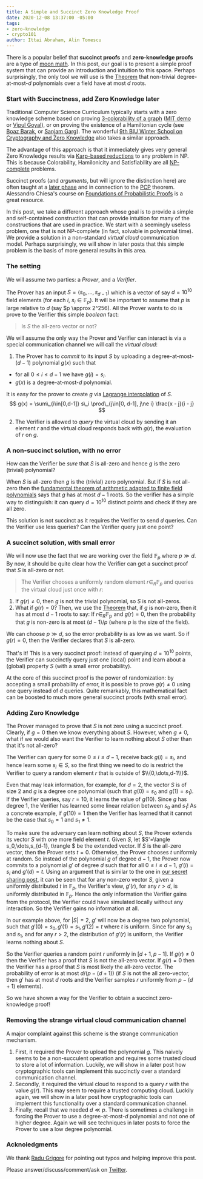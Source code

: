 ```yaml
---
title: A Simple and Succinct Zero Knowledge Proof
date: 2020-12-08 13:37:00 -05:00
tags:
- zero-knowledge
- crypto101
author: Ittai Abraham, Alin Tomescu
---
```


There is a popular belief that **succinct proofs** and **zero-knowledge proofs** are a type of [moon math](https://medium.com/@VitalikButerin/quadratic-arithmetic-programs-from-zero-to-hero-f6d558cea649). In this post, our goal is to present a simple proof system that can provide an introduction and intuition to this space. Perhaps surprisingly, the only tool we will use is the [Theorem](/2020-07-17-the-marvels-of-polynomials-over-a-field) that non-trivial degree-at-most-$d$ polynomials over a field have at most $d$ roots.

### Start with Succinctness, add Zero Knowledge later
Traditional Computer Science Curriculum typically starts with a zero knowledge scheme based on proving [3-colorability of a graph](https://crypto.stanford.edu/cs355/18sp/lec3.pdf) ([MIT demo](http://web.mit.edu/~ezyang/Public/graph/svg.html) or [Vipul Goyal](https://www.cs.cmu.edu/~goyal/s18/15503/scribe_notes/lecture23.pdf)), or on proving the existence of a Hamiltonian cycle (see [Boaz Barak](https://www.boazbarak.org/cs127spring16/chap14_zero_knowledge.html), or [Sanjam Garg](https://people.eecs.berkeley.edu/~sanjamg/classes/cs294-spring16/scribes/7.pdf)). The wonderful [9th BIU Winter School on Cryptography and Zero Knowledge](https://cyber.biu.ac.il/event/the-9th-biu-winter-school-on-cryptography/) also takes a similar approach.

The advantage of this approach is that it immediately gives very general Zero Knowledge results via [Karp-based reductions](https://en.wikipedia.org/wiki/Polynomial-time_reduction) to any problem in NP. 
This is because Colorability, Hamilonicity and Satisfiability are all [NP-complete](https://en.wikipedia.org/wiki/NP-completeness) problems.

Succinct proofs (and *arguments*, but will ignore the distinction here) are often taught at a [later phase](https://crypto.stanford.edu/cs355/19sp/lec17.pdf) and in connection to the [PCP](https://en.wikipedia.org/wiki/PCP_theorem) theorem. Alessandro Chiesa's course on [Foundations of Probabilistic Proofs](https://people.eecs.berkeley.edu/~alexch/classes/CS294-F2020.html) is a great resource.


In this post, we take a different approach whose goal is to provide a simple and self-contained construction that can provide intuition for many of the constructions that are used in practice.
We start with a seemingly useless problem, one that is not NP-complete (in fact, solvable in polynomial time). We provide a solution in a non-standard *virtual cloud* communication model. Perhaps surprisingly, we will show in later posts that this simple problem is the basis of more general results in this area.


### The setting
We will assume two parties: a *Prover*, and a *Verifier*. 

The Prover has an input $S=\langle s_0,\dots,s_{d-1}\rangle$ which is a vector of say $d=10^{10}$ field elements (for each $i$, $s_i \in \mathbb{F}_p$). It will be important to assume that $p$ is large relative to $d$ (say $p \approx 2^256). All the Prover wants to do is prove to the Verifier this simple *boolean* fact:
> Is $S$ the all-zero vector or not?

We will assume the only way the Prover and Verifier can interact is via a special communication channel we will call the *virtual cloud*:
1. The Prover has to *commit* to its input $S$ by uploading a degree-at-most-$(d-1)$ polynomial $g(x)$ such that
  * for all $0\leq i \leq d-1$ we have $g(i) = s_i$.
  * $g(x)$ is a degree-at-most-$d$ polynomial. 

It is easy for the prover to create $g$ via [Lagrange interpolation](https://decentralizedthoughts.github.io/2020-07-17-polynomial-secret-sharing-and-the-lagrange-basis/) of $S$.
$$
g(x) = \sum\_{i\in[0,d-1]} s\_i \prod\_{j\in[0, d-1], j\ne i} \frac{x - j}{i - j}
$$

2. The Verifier is allowed to *query* the virtual cloud by sending it an element $r$ and the virtual cloud responds back with $g(r)$, the evaluation of $r$ on $g$.


### A non-succinct solution, with no error
How can the Verifier be *sure* that $S$ is all-zero and hence $g$ is the zero (trivial) polynomial? 

When $S$ is all-zero then $g$ is the (trivial) zero polynomial. But if $S$ is not all-zero then the [fundamental theorem of arithmetic adapted to finite field polynomials](https://decentralizedthoughts.github.io/2020-07-17-the-marvels-of-polynomials-over-a-field/) says that $g$ has at most $d-1$ roots. So the verifier has a simple way to distinguish: it can query $d=10^{10}$ distinct points and check if they are all zero.

This solution is not succinct as it requires the Verifier to send $d$ queries. Can the Verifier use less queries? Can the Verifier query just one point?

### A succinct solution, with small error
We will now use the fact that we are working over the field $\mathbb{F}_p$ where $p\gg d$. By now, it should be quite clear how the Verifier can get a succinct proof that $S$ is all-zero or not.

> The Verifier chooses a uniformly random element $r \in_R \mathbb{F}_p$ and queries the virtual cloud just once with $r$:

1. If $g(r) \neq 0$, then $g$ is not the trivial polynomial, so $S$ is not all-zeros.
2. What if $g(r)=0$? Then, we use the [Theorem](/2020-07-17-the-marvels-of-polynomials-over-a-field) that, if $g$ is non-zero, then it has at most $d-1$ roots to say: If $r\in_R \mathbb{F_p}$ and $g(r)=0$, then the probability that $g$ is non-zero is at most $(d-1)/p$ (where $p$ is the size of the field).

We can choose $p\gg d$, so the error probability is as low as we want. So if $g(r)=0$, then the Verifier declares that $S$ is all-zero.

That's it! This is a very succinct proof: instead of querying $d=10^{10}$ points, the Verifier can succinctly query just one (local) point and learn about a (global) property $S$ (with a small error probability).

At the core of this succinct proof is the power of randomization: by accepting a small probability of error, it is possible to prove $g(r) \neq 0$ using one query instead of $d$ queries. Quite remarkably, this mathematical fact can be boosted to much more general succinct proofs (with small error).

### Adding Zero Knowledge

The Prover managed to prove that $S$ is not zero using a succinct proof. Clearly, if $g=0$ then we know everything about $S$. However, when $g\neq 0$, what if we would also want the Verifier to learn nothing about $S$ other than that it's not all-zero?

The Verifier can query for some $0 \leq i \leq d-1$, receive back $g(i)=s_i$, and hence learn some $s_i \in S$, so the first thing we need to do is restrict the Verifier to query a random element $r$ that is outside of $\\{0,\dots,d-1\\}$.

Even that may leak information, for example, for $d=2$, the vector $S$ is of size $2$ and $g$ is a degree one polynomial (such that $g(0)=s_0$ and $g(1)=s_1)$. If the Verifier queries, say $r=10$, it learns the value of $g(10)$. Since $g$ has degree 1, the Verifier has learned some linear relation between $s_0$ and $s_1$! As a concrete example, if $g(10)=1$ then the Verifier has learned that it cannot be the case that $s_0=1$ and $s_1 \neq 1$.

To make sure the adversary can learn nothing about $S$, the Prover extends its vector $S$ with one more field element $t$. Given $S$, let $S'=\langle s_0,\dots,s_{d-1}, t\rangle $ be the extended vector. If $S$ is the all-zero vector, then the Prover sets $t=0$. Otherwise, the Prover chooses $t$ uniformly at random. So instead of the polynomial $g$ of degree $d-1$, the Prover now commits to a polynomial $g'$ of degree $d$ such that for all $0\leq i \leq d-1$, $g'(i)=s_i$ and $g'(d)=t$. Using an argument that is similar to the one in [our secret sharing post](/2020-07-17-polynomial-secret-sharing-and-the-lagrange-basis), it can be seen that for any non-zero vector $S$, given a uniformly distributed $t$ in $\mathbb{F}_p$, the Verifier's view, $g'(r)$, for any $r>d$, is uniformly distributed in $\mathbb{F}_p$. Hence the only information the Verifier gains from the protocol, the Verifier could have simulated locally without any interaction. So the Verifier gains no information at all.

In our example above, for $|S|=2$, $g'$ will now be a degree two polynomial, such that $g'(0)=s_0, g'(1)=s_1, g'(2)=t$ where $t$ is uniform.
Since for any $s_0$ and $s_1$, and for any $r>2$, the distribution of $g'(r)$ is uniform, the Verifier learns nothing about $S$.

So the Verifier queries a random point $r$ uniformly in $[d+1,p-1]$. If $g(r) \neq 0$ then the Verifier has a proof that $S$ is not the all-zero vector. If $g(r)=0$ then the Verifier has a proof that $S$ is most likely the all-zero vector. The probability of error is at most $d/(p-(d+1))$ (if $S$ is not the all zero-vector, then $g'$ has at most $d$ roots and the Verifier samples $r$ uniformly from $p-(d+1)$ elements).

So we have shown a way for the Verifier to obtain a succinct zero-knowledge proof!

### Removing the strange virtual cloud communication channel

A major complaint against this scheme is the strange communication mechanism.
1. First, it required the Prover to upload the polynomial $g$. This naively seems to be a non-succulent operation and requires some trusted cloud to store a lot of information. Luckily, we will show in a later post how cryptographic tools can implement this succinctly over a standard communication channel.
2. Secondly, it required the virtual cloud to respond to a query $r$ with the value $g(r)$. This may seem to require a trusted computing cloud. Luckily again, we will show in a later post how cryptographic tools can implement this functionality over a standard communication channel.
3. Finally, recall that we needed $d\ll p$. There is sometimes a challenge in forcing the Prover to use a degree-at-most-$d$ polynomial and not one of higher degree. Again we will see techniques in later posts to force the Prover to use a low degree polynomial.

### Acknoledgments
We thank [Radu Grigore](http://rgrig.appspot.com/) for pointing out typos and helping improve this post.


Please answer/discuss/comment/ask on [Twitter](https://twitter.com/ittaia/status/1336363509492424704?s=20).
